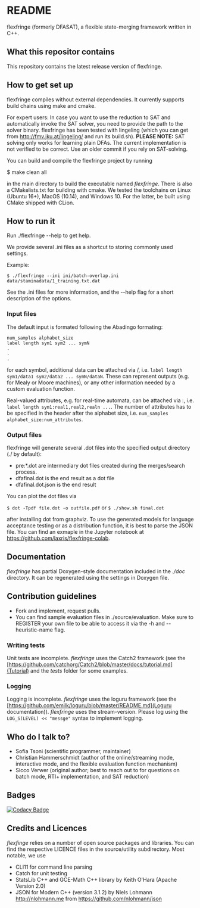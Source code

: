 # README #

flexfringe (formerly DFASAT), a flexible state-merging framework written in C++.

## What this repositor contains ##

This repository contains the latest release version of flexfringe. 

## How to get set up ##

flexfringe compiles without external dependencies. It currently supports build chains using make and cmake.

For expert users: In case you want to use the reduction to SAT and automatically invoke the SAT solver, you need to provide the path to the solver binary. flexfringe has been tested with lingeling (which you can get from http://fmv.jku.at/lingeling/ and run its build.sh).
**PLEASE NOTE:** SAT solving only works for learning plain DFAs. The current implementation is not verified to be correct. Use an older commit if you rely on SAT-solving.

You can build and compile the flexfringe project by running

$ make clean all

in the main directory to build the executable named *flexfringe*. There is also a CMakelists.txt for building with cmake. We tested the toolchains on Linux (Ubuntu 16+), MacOS (10.14), and Windows 10. For the latter, be built using CMake shipped with CLion.

## How to run it ##

Run ./flexfringe --help to get help.

We provide several .ini files as a shortcut to storing commonly used settings.

Example:

`$ ./flexfringe --ini ini/batch-overlap.ini data/staminadata/1_training.txt.dat`

See the .ini files for more information, and the --help flag for a short description of the options.

### Input files ###

The default input is formated following the Abadingo formating:

```
num_samples alphabet_size
label length sym1 sym2 ... symN
.
.
.
```
for each symbol, additional data can be attached via /, i.e. `label length sym1/data1 sym2/data2 ... symN/dataN`. These can represent outputs (e.g. for Mealy or Moore machines), or any other information needed by a custom evaluation function.

Real-valued attributes, e.g. for real-time automata, can be attached via :, i.e. `label length sym1:real1,real2,realn ...`. The number of attributes has to be specified in the header after the alphabet size, i.e. `num_samples alphabet_size:num_attributes`.

### Output files ###

flexfringe will generate several .dot files into the specified output directory (./ by default):

* pre\:\*.dot are intermediary dot files created during the merges/search process.
* dfafinal.dot is the end result as a dot file
* dfafinal.dot.json is the end result

You can plot the dot files via

`$ dot -Tpdf file.dot -o outfile.pdf`
or
`$ ./show.sh final.dot`

after installing dot from graphviz. 
To use the generated models for language acceptance testing or as a distribution function, it is best to parse the JSON file. You can find an exmaple in the Jupyter notebook at https://github.com/laxris/flexfringe-colab.

## Documentation ##

*flexfringe* has partial Doxygen-style documentation included in the *./doc* directory. It can be regenerated using the settings in Doxygen file.

## Contribution guidelines ##

*  Fork and implement, request pulls.
*  You can find sample evaluation files in ./source/evaluation. Make sure to REGISTER your own file to be able to access it via the -h and --heuristic-name flag.

### Writing tests ###

Unit tests are incomplete. *flexfringe* uses the Catch2 framework (see the [https://github.com/catchorg/Catch2/blob/master/docs/tutorial.md](Tutorial) and the *tests* folder for some examples.

### Logging ###
Logging is incomplete. *flexfringe* uses the loguru framework (see the [https://github.com/emilk/loguru/blob/master/README.md](Loguru documentation)). *flexfringe* uses the stream-version. Please log using the `LOG_S(LEVEL) << "messge"` syntax to implement logging.
 
## Who do I talk to? ##

*  Sofia Tsoni (scientific programmer, maintainer)
*  Christian Hammerschmidt (author of the online/streaming mode, interactive mode, and the flexible evaluation function mechanism)
*  Sicco Verwer (original author; best to reach out to for questions on batch mode, RTI+ implementation, and SAT reduction)

## Badges ##
[![Codacy Badge](https://app.codacy.com/project/badge/Grade/2f63a8167ec14bbe8122c3432b3ccfd5)](https://www.codacy.com/bb/chrshmmmr/dfasat/dashboard?utm_source=chrshmmmr@bitbucket.org&amp;utm_medium=referral&amp;utm_content=chrshmmmr/dfasat&amp;utm_campaign=Badge_Grade)

## Credits and Licences

*flexfinge* relies on a number of open source packages and libraries. You can find the respective LICENCE files in the source/utility subdirectory. 
Most notable, we use

*  CLI11 for command line parsing
*  Catch for unit testing
*  StatsLib C++ and GCE-Math C++ library by Keith O'Hara (Apache Version 2.0)
*  JSON for Modern C++ (version 3.1.2) by Niels Lohmann <http://nlohmann.me> from https://github.com/nlohmann/json

